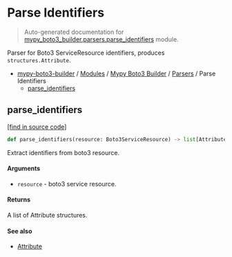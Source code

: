 # Parse Identifiers

> Auto-generated documentation for [mypy_boto3_builder.parsers.parse_identifiers](https://github.com/youtype/mypy_boto3_builder/blob/main/mypy_boto3_builder/parsers/parse_identifiers.py) module.

Parser for Boto3 ServiceResource identifiers, produces `structures.Attribute`.

- [mypy-boto3-builder](../../README.md#mypy_boto3_builder) / [Modules](../../MODULES.md#mypy-boto3-builder-modules) / [Mypy Boto3 Builder](../index.md#mypy-boto3-builder) / [Parsers](index.md#parsers) / Parse Identifiers
    - [parse_identifiers](#parse_identifiers)

## parse_identifiers

[[find in source code]](https://github.com/youtype/mypy_boto3_builder/blob/main/mypy_boto3_builder/parsers/parse_identifiers.py#L10)

```python
def parse_identifiers(resource: Boto3ServiceResource) -> list[Attribute]:
```

Extract identifiers from boto3 resource.

#### Arguments

- `resource` - boto3 service resource.

#### Returns

A list of Attribute structures.

#### See also

- [Attribute](../structures/attribute.md#attribute)
